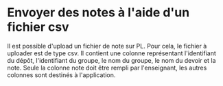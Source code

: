 ﻿# Envoyer des notes à l'aide d'un fichier csv

Il est possible d'upload un fichier de note sur PL. Pour cela, le fichier à uploader est de type csv. Il contient une colonne représentant l'identifiant du dépôt, l'identifiant du groupe, le nom du groupe, le nom du devoir et la note. Seule la colonne note doit être rempli par l'enseignant, les autres colonnes sont destinés à l'application.
